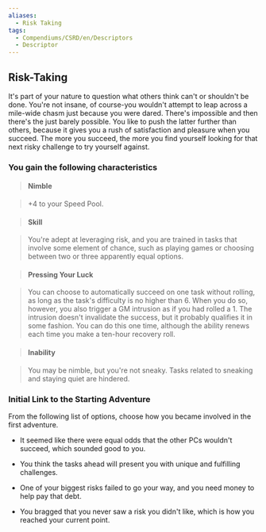 ```yaml
---
aliases:
  - Risk Taking
tags:
  - Compendiums/CSRD/en/Descriptors
  - Descriptor
---
```

  
## Risk-Taking    
It's part of your nature to question what others think can't or shouldn't be done. You're not insane, of course-you wouldn't attempt to leap across a mile-wide chasm just because you were dared. There's impossible and then there's the just barely possible. You like to push the latter further than others, because it gives you a rush of satisfaction and pleasure when you succeed. The more you succeed, the more you find yourself looking for that next risky challenge to try yourself against.  
### You gain the following characteristics    
> #### Nimble  
> +4 to your Speed Pool.    
  
> #### Skill  
> You're adept at leveraging risk, and you are trained in tasks that involve some element of chance, such as playing games or choosing between two or three apparently equal options.    
  
> #### Pressing Your Luck  
> You can choose to automatically succeed on one task without rolling, as long as the task's difficulty is no higher than 6. When you do so, however, you also trigger a GM intrusion as if you had rolled a 1. The intrusion doesn't invalidate the success, but it probably qualifies it in some fashion. You can do this one time, although the ability renews each time you make a ten-hour recovery roll.    
  
> #### Inability  
> You may be nimble, but you're not sneaky. Tasks related to sneaking and staying quiet are hindered.    
  
### Initial Link to the Starting Adventure    
From the following list of options, choose how you became involved in the first adventure.    
- It seemed like there were equal odds that the other PCs wouldn't succeed, which sounded good to you.    
- You think the tasks ahead will present you with unique and fulfilling challenges.    
- One of your biggest risks failed to go your way, and you need money to help pay that debt.    
- You bragged that you never saw a risk you didn't like, which is how you reached your current point.  